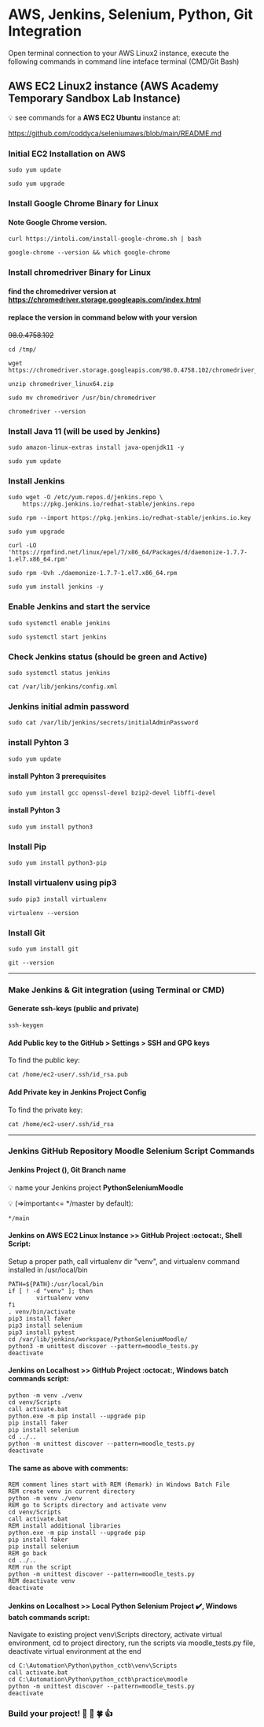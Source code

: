 ﻿# AWS, Jenkins, Selenium, Python, Git Integration

Open terminal connection to your AWS Linux2 instance, execute the following commands in command line inteface terminal (CMD/Git Bash)

## AWS EC2 Linux2 instance (AWS Academy Temporary Sandbox Lab Instance)
:bulb: see commands for a **AWS EC2 Ubuntu** instance at:

https://github.com/coddyca/seleniumaws/blob/main/README.md

### Initial EC2 Installation on AWS

```
sudo yum update
```
```
sudo yum upgrade
```

### Install Google Chrome Binary for Linux
#### Note Google Chrome version.

```
curl https://intoli.com/install-google-chrome.sh | bash
```
```
google-chrome --version && which google-chrome
```

### Install chromedriver Binary for Linux
#### find the chromedriver version at https://chromedriver.storage.googleapis.com/index.html
#### replace the version in command below with your version
~~98.0.4758.102~~

```
cd /tmp/
```
```
wget https://chromedriver.storage.googleapis.com/98.0.4758.102/chromedriver_linux64.zip
```
```
unzip chromedriver_linux64.zip
```
```
sudo mv chromedriver /usr/bin/chromedriver
```
```
chromedriver --version
```

### Install Java 11 (will be used by Jenkins)

```
sudo amazon-linux-extras install java-openjdk11 -y
```
```
sudo yum update
```

### Install Jenkins

```
sudo wget -O /etc/yum.repos.d/jenkins.repo \
    https://pkg.jenkins.io/redhat-stable/jenkins.repo
```
```
sudo rpm --import https://pkg.jenkins.io/redhat-stable/jenkins.io.key
```
```
sudo yum upgrade
```
```
curl -LO 'https://rpmfind.net/linux/epel/7/x86_64/Packages/d/daemonize-1.7.7-1.el7.x86_64.rpm'
```
```
sudo rpm -Uvh ./daemonize-1.7.7-1.el7.x86_64.rpm
```
```
sudo yum install jenkins -y
```

### Enable Jenkins and start the service

```
sudo systemctl enable jenkins
```
```
sudo systemctl start jenkins
```

### Check Jenkins status (should be green and Active)

```
sudo systemctl status jenkins
```
```
cat /var/lib/jenkins/config.xml
```

### Jenkins initial admin password

```
sudo cat /var/lib/jenkins/secrets/initialAdminPassword
```

### install Pyhton 3

```
sudo yum update
```
#### install Pyhton 3 prerequisites
```
sudo yum install gcc openssl-devel bzip2-devel libffi-devel
```
#### install Pyhton 3
```
sudo yum install python3
```

### Install Pip
```
sudo yum install python3-pip
```

### Install virtualenv using pip3
```
sudo pip3 install virtualenv
```
```
virtualenv --version
```

### Install Git
```
sudo yum install git
```
```
git --version
```

---

### Make Jenkins & Git integration (using Terminal or CMD)

#### Generate ssh-keys (public and private)
```
ssh-keygen
```

#### Add Public key to the GitHub > Settings > SSH and GPG keys
To find the public key:
```
cat /home/ec2-user/.ssh/id_rsa.pub
```
#### Add Private key in Jenkins Project Config
To find the private key:
```
cat /home/ec2-user/.ssh/id_rsa
```
---

### Jenkins GitHub Repository Moodle Selenium Script Commands

#### Jenkins Project (), Git Branch name
:bulb: name your Jenkins project **PythonSeleniumMoodle**

:bulb: (=>important<= */master by default):
```
*/main
```
#### Jenkins on AWS EC2 Linux Instance >> GitHub Project :octocat:, Shell Script:
Setup a proper path, call virtualenv dir "venv", and virtualenv command installed in /usr/local/bin
```
PATH=${PATH}:/usr/local/bin
if [ ! -d "venv" ]; then
        virtualenv venv
fi
. venv/bin/activate
pip3 install faker
pip3 install selenium
pip3 install pytest
cd /var/lib/jenkins/workspace/PythonSeleniumMoodle/
python3 -m unittest discover --pattern=moodle_tests.py
deactivate
```

#### Jenkins on Localhost >> GitHub Project :octocat:, Windows batch commands script:
```
python -m venv ./venv
cd venv/Scripts
call activate.bat
python.exe -m pip install --upgrade pip
pip install faker
pip install selenium
cd ../..
python -m unittest discover --pattern=moodle_tests.py
deactivate
```
#### The same as above with comments:

```
REM comment lines start with REM (Remark) in Windows Batch File
REM create venv in current directory
python -m venv ./venv
REM go to Scripts directory and activate venv
cd venv/Scripts
call activate.bat
REM install additional libraries
python.exe -m pip install --upgrade pip
pip install faker
pip install selenium
REM go back
cd ../..
REM run the script
python -m unittest discover --pattern=moodle_tests.py
REM deactivate venv
deactivate
```

#### Jenkins on Localhost >> Local Python Selenium Project ✔️, Windows batch commands script:
Navigate to existing project venv\Scripts directory, activate virtual environment, cd to project directory, run the scripts via moodle_tests.py file, deactivate virtual environment at the end
```
cd C:\Automation\Python\python_cctb\venv\Scripts
call activate.bat
cd C:\Automation\Python\python_cctb\practice\moodle
python -m unittest discover --pattern=moodle_tests.py
deactivate
```

### Build your project! :rocket: :crossed_fingers: :four_leaf_clover: :thumbsup:
